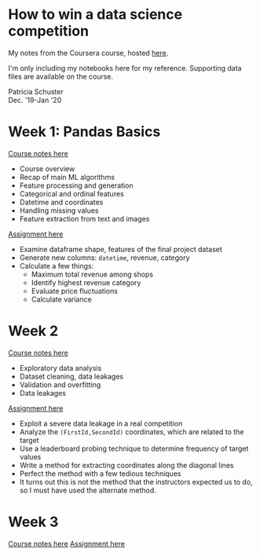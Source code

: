 # How to win a data science competition

My notes from the Coursera course, hosted [here](https://www.coursera.org/learn/competitive-data-science).  

I'm only including my notebooks here for my reference. Supporting data files are available on the course.  

Patricia Schuster  
Dec. '19-Jan '20  

# Week 1: Pandas Basics

[Course notes here](week_1_notes.ipynb)  

* Course overview  
* Recap of main ML algorithms  
* Feature processing and generation  
* Categorical and ordinal features  
* Datetime and coordinates  
* Handling missing values  
* Feature extraction from text and images  

[Assignment here](week_1_assignment_pandas_basics/PandasBasics.ipynb)  

* Examine dataframe shape, features of the final project dataset   
* Generate new columns: `datetime`, revenue, category  
* Calculate a few things:  
    * Maximum total revenue among shops  
    * Identify highest revenue category  
    * Evaluate price fluctuations  
    * Calculate variance    


# Week 2

[Course notes here](week_2_notes.ipynb)  

* Exploratory data analysis  
* Dataset cleaning, data leakages  
* Validation and overfitting  
* Data leakages  

[Assignment here](week_2_assignment_data_leakages/Data%2Bleakages.ipynb)  

* Exploit a severe data leakage in a real competition  
* Analyze the `(FirstId,SecondId)` coordinates, which are related to the target  
* Use a leaderboard probing technique to determine frequency of target values  
* Write a method for extracting coordinates along the diagonal lines  
* Perfect the method with a few tedious techniques  
* It turns out this is not the method that the instructors expected us to do, so I must have used the alternate method.  

# Week 3
 
[Course notes here](week_3_notes.ipynb)
[Assignment here](week_3_assignment_mean_encodings/Programming_assignment_week_3.ipynb)